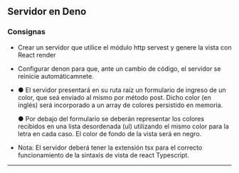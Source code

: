 ## Servidor en Deno

### Consignas

- Crear un servidor que utilice el módulo http servest y genere la vista con React render
- Configurar denon para que, ante un cambio de código, el servidor se reinicie automáticamnete.

- 	● El servidor presentará en su ruta raíz un formulario de ingreso de un color, que seá enviado al mismo por método post.
	Dicho color (en inglés) será incorporado a un array de colores persistido en memoria.
	
	● Por debajo del formulario se deberán representar los colores recibidos en una lista desordenada (ul)
 	utilizando el mismo color para la letra en cada caso. El color de fondo de la vista será en negro.

-	Nota: El servidor deberá tener la extensión tsx para el correcto funcionamiento de la sintaxis de vista de react Typescript.

----
